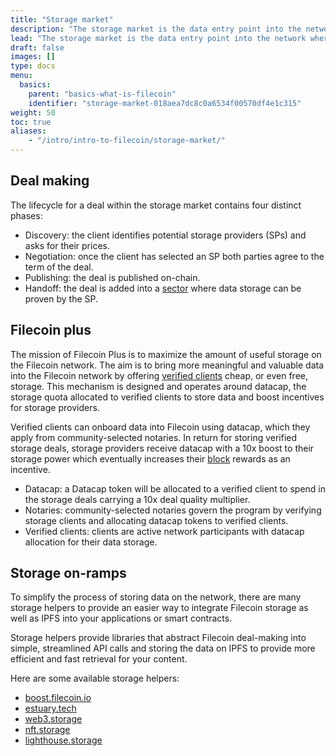 ```yaml
---
title: "Storage market"
description: "The storage market is the data entry point into the network where storage providers and clients negotiate and publish storage deals on-chain."
lead: "The storage market is the data entry point into the network where storage providers and clients negotiate and publish storage deals on-chain."
draft: false
images: []
type: docs
menu:
  basics:
    parent: "basics-what-is-filecoin"
    identifier: "storage-market-018aea7dc8c0a6534f00570df4e1c315"
weight: 50
toc: true
aliases:
    - "/intro/intro-to-filecoin/storage-market/"
---
```


## Deal making

The lifecycle for a deal within the storage market contains four distinct phases:

- Discovery: the client identifies potential storage providers (SPs) and asks for their prices.
- Negotiation: once the client has selected an SP both parties agree to the term of the deal.
- Publishing: the deal is published on-chain.
- Handoff: the deal is added into a [sector](https://docs.filecoin.io/reference/general/glossary/#sector) where data storage can be proven by the SP.

## Filecoin plus  

The mission of Filecoin Plus is to maximize the amount of useful storage on the Filecoin network. The aim is to bring more meaningful and valuable data into the Filecoin network by offering [verified clients](https://docs.filecoin.io/reference/general/glossary/#verified-client) cheap, or even free, storage. This mechanism is designed and operates around datacap, the storage quota allocated to verified clients to store data and boost incentives for storage providers.  

Verified clients can onboard data into Filecoin using datacap, which they apply from community-selected notaries. In return for storing verified storage deals, storage providers receive datacap with a 10x boost to their storage power which eventually increases their [block](https://docs.filecoin.io/reference/general/glossary/#block) rewards as an incentive.

- Datacap: a Datacap token will be allocated to a verified client to spend in the storage deals carrying a 10x deal quality multiplier.
- Notaries: community-selected notaries govern the program by verifying storage clients and allocating datacap tokens to verified clients.
- Verified clients: clients are active network participants with datacap allocation for their data storage.

## Storage on-ramps

To simplify the process of storing data on the network, there are many storage helpers to provide an easier way to integrate Filecoin storage as well as IPFS into your applications or smart contracts.

Storage helpers provide libraries that abstract Filecoin deal-making into simple, streamlined API calls and storing the data on IPFS to provide more efficient and fast retrieval for your content.

Here are some available storage helpers:

- [boost.filecoin.io](https://boost.filecoin.io/)
- [estuary.tech](https://estuary.tech/)
- [web3.storage](https://web3.storage/)
- [nft.storage](https://nft.storage/)
- [lighthouse.storage](https://www.lighthouse.storage/)
